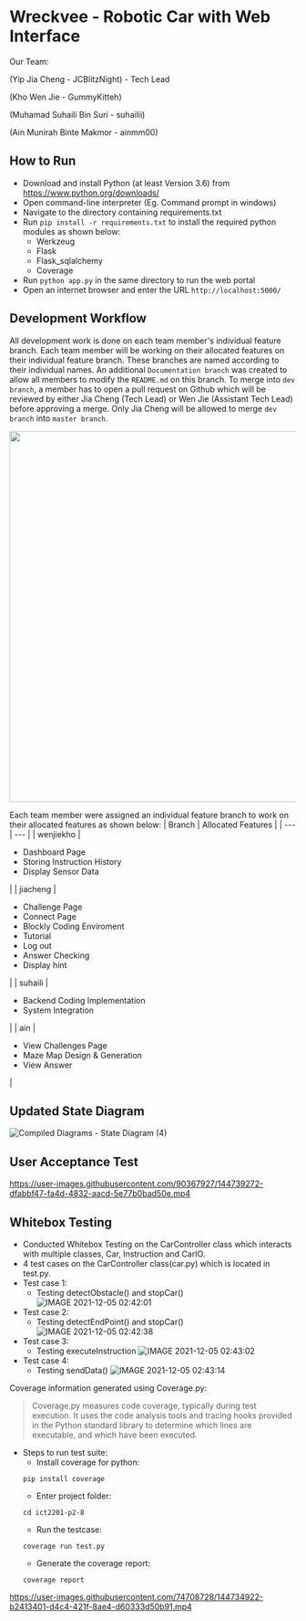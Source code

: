 # Wreckvee - Robotic Car with Web Interface
Our Team:

(Yip Jia Cheng - JCBlitzNight) - Tech Lead

(Kho Wen Jie - GummyKitteh)

(Muhamad Suhaili Bin Suri - suhailii)

(Ain Munirah Binte Makmor - ainmm00)

## How to Run
- Download and install Python (at least Version 3.6) from https://www.python.org/downloads/
- Open command-line interpreter (Eg. Command prompt in windows)
- Navigate to the directory containing requirements.txt
- Run `pip install -r requirements.txt` to install the required python modules as shown below:
    - Werkzeug
    - Flask
    - Flask_sqlalchemy 
    - Coverage
- Run `python app.py` in the same directory to run the web portal
- Open an internet browser and enter the URL `http://localhost:5000/`

## Development Workflow
All development work is done on each team member's individual feature branch. Each team member will be working on their allocated features on their individual feature branch. These branches are named according to their individual names. An additional `Documentation branch` was created to allow all members to modify the `README.md` on this branch. To merge into `dev branch`, a member has to open a pull request on Github which will be reviewed by either Jia Cheng (Tech Lead) or Wen Jie (Assistant Tech Lead) before approving a merge. Only Jia Cheng will be allowed to merge `dev branch` into `master branch`. 

<img src="https://user-images.githubusercontent.com/90367927/144000696-f2e36988-a9ba-4cb5-a3cd-8cd8de243464.png" width="550" height="650">

Each team member were assigned an individual feature branch to work on their allocated features as shown below:
| Branch | Allocated Features |
| --- | --- |
| wenjiekho |<ul><li>Dashboard Page</li><li>Storing Instruction History</li><li>Display Sensor Data</li></ul>|
| jiacheng |<ul><li>Challenge Page</li><li>Connect Page</li><li>Blockly Coding Enviroment</li><li>Tutorial</li><li>Log out</li><li>Answer Checking</li><li>Display hint</li></ul>|
| suhaili |<ul><li>Backend Coding Implementation</li><li>System Integration</li></ul>|
| ain |<ul><li>View Challenges Page</li><li>Maze Map Design & Generation</li><li>View Answer</li></ul>|


## Updated State Diagram 
![Compiled Diagrams - State Diagram (4)](https://user-images.githubusercontent.com/90367927/144738991-6aeacf79-6574-4659-9ae1-d055f384148e.png)

## User Acceptance Test
https://user-images.githubusercontent.com/90367927/144739272-dfabbf47-fa4d-4832-aacd-5e77b0bad50e.mp4

## Whitebox Testing
- Conducted Whitebox Testing on the CarController class which interacts with multiple classes, Car, Instruction and CarIO.
- 4 test cases on the CarController class(car.py) which is located in test.py.
- Test case 1: 
    - Testing detectObstacle() and stopCar()
![IMAGE 2021-12-05 02:42:01](https://user-images.githubusercontent.com/74708728/144720928-170cae23-485f-4546-b781-cb4c5910eb5a.jpg)
- Test case 2:
    -  Testing detectEndPoint() and stopCar()
![IMAGE 2021-12-05 02:42:38](https://user-images.githubusercontent.com/74708728/144720953-a72c4488-c4c4-4f82-acc8-4a6ddbf14c6c.jpg)
- Test case 3:
    -  Testing executeInstruction
![IMAGE 2021-12-05 02:43:02](https://user-images.githubusercontent.com/74708728/144720962-e074eb6b-9c4e-418e-aa7b-22569cd45afd.jpg)
- Test case 4:
    -  Testing sendData()
![IMAGE 2021-12-05 02:43:14](https://user-images.githubusercontent.com/74708728/144720972-98f11fbd-3de5-4378-b13e-24331923a07a.jpg)

 Coverage information generated using Coverage.py:
> Coverage.py measures code coverage, typically during test execution.
> It uses the code analysis tools and tracing hooks provided in the Python standard library to determine which lines are executable, and which have been executed.
- Steps to run test suite:
    - Install coverage for python:
    ```
    pip install coverage
    ```
    - Enter project folder:
    ```
    cd ict2201-p2-8
    ```
    - Run the testcase:
    ```
    coverage run test.py
    ```
    - Generate the coverage report: 
    ```
    coverage report
    ```


https://user-images.githubusercontent.com/74708728/144734922-b2413401-d4c4-421f-8ae4-d60333d50b91.mp4


